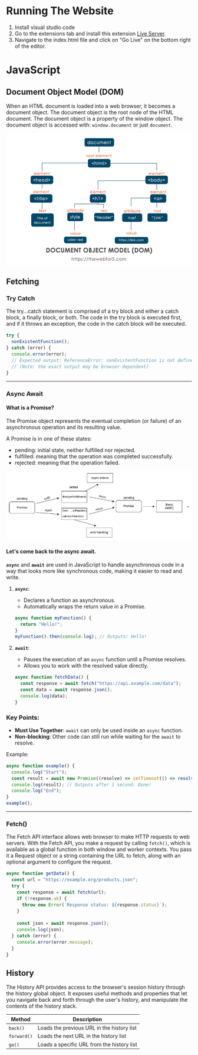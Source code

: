 # Running The Website
1. Install visual studio code
2. Go to the extensions tab and install this extension [Live Server](https://marketplace.visualstudio.com/items?itemName=ritwickdey.LiveServer).
3. Navigate to the index.html file and click on "Go Live" on the bottom right of the editor.

# JavaScript

## Document Object Model (DOM)
When an HTML document is loaded into a web browser, it becomes a document object.
The document object is the root node of the HTML document.
The document object is a property of the window object.
The document object is accessed with: `window.document` or just `document`.

![DOM](docs/dom.jpg)

## Fetching

### Try Catch
The try...catch statement is comprised of a try block and either a catch block, a finally block, or both. The code in the try block is executed first, and if it throws an exception, the code in the catch block will be executed.
```js
try {
  nonExistentFunction();
} catch (error) {
  console.error(error);
  // Expected output: ReferenceError: nonExistentFunction is not defined
  // (Note: the exact output may be browser-dependent)
}
```

---

### Async Await

#### What is a Promise?
The Promise object represents the eventual completion (or failure) of an asynchronous operation and its resulting value.

A Promise is in one of these states:
  - pending: initial state, neither fulfilled nor rejected.
  - fulfilled: meaning that the operation was completed successfully.
  - rejected: meaning that the operation failed.

![promises](docs/promises.png)

#### Let's come back to the async await.

**`async`** and **`await`** are used in JavaScript to handle asynchronous code in a way that looks more like synchronous code, making it easier to read and write.

1. **`async`**:
    - Declares a function as asynchronous.
    - Automatically wraps the return value in a Promise.

   ```javascript
   async function myFunction() {
     return "Hello!";
   }
   myFunction().then(console.log); // Outputs: Hello!
   ```

2. **`await`**:
    - Pauses the execution of an `async` function until a Promise resolves.
    - Allows you to work with the resolved value directly.

   ```javascript
   async function fetchData() {
     const response = await fetch("https://api.example.com/data");
     const data = await response.json();
     console.log(data);
   }
   ```

### **Key Points**:
- **Must Use Together**: `await` can only be used inside an `async` function.
- **Non-blocking**: Other code can still run while waiting for the `await` to resolve.

Example:
```javascript
async function example() {
  console.log("Start");
  const result = await new Promise((resolve) => setTimeout(() => resolve("Done!"), 1000));
  console.log(result); // Outputs after 1 second: Done!
  console.log("End");
}
example();
```

---

### Fetch()
The Fetch API interface allows web browser to make HTTP requests to web servers.
With the Fetch API, you make a request by calling `fetch()`, which is available as a global function in both window and worker contexts.
You pass it a Request object or a string containing the URL to fetch, along with an optional argument to configure the request.

```js
async function getData() {
  const url = "https://example.org/products.json";
  try {
    const response = await fetch(url);
    if (!response.ok) {
      throw new Error(`Response status: ${response.status}`);
    }

    const json = await response.json();
    console.log(json);
  } catch (error) {
    console.error(error.message);
  }
}
```

## History
The History API provides access to the browser's session history through the history global object. It exposes useful methods and properties that let you navigate back and forth through the user's history, and manipulate the contents of the history stack.

| Method      | Description                                |
| ----------- | ------------------------------------------ |
| `back()`    | Loads the previous URL in the history list |
| `forward()` | Loads the next URL in the history list     |
| `go()`      | Loads a specific URL from the history list |
